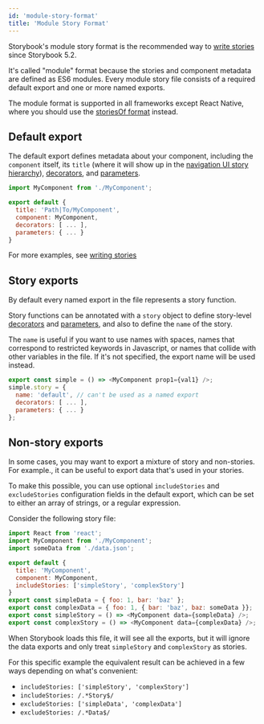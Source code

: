 ```yaml
---
id: 'module-story-format'
title: 'Module Story Format'
---
```


Storybook's module story format is the recommended way to [write stories](../../basics/writing-stories/) since Storybook 5.2.

It's called "module" format because the stories and component metadata are defined as ES6 modules. Every module story file consists of a required default export and one or more named exports.

The module format is supported in all frameworks except React Native, where you should use the [storiesOf format](../storiesof-story-format) instead.

## Default export

The default export defines metadata about your component, including the `component` itself, its `title` (where it will show up in the [navigation UI story hierarchy](../../basics/writing-stories/#story-hierarchy)), [decorators](../../basics/writing-stories/#decorators), and [parameters](../../basics/writing-stories/#parameters).

```js
import MyComponent from './MyComponent';

export default {
  title: 'Path|To/MyComponent',
  component: MyComponent,
  decorators: [ ... ],
  parameters: { ... }
}
```

For more examples, see [writing stories](../../basics/writing-stories/)

## Story exports

By default every named export in the file represents a story function.

Story functions can be annotated with a `story` object to define story-level [decorators](../../basics/writing-stories/#decorators) and [parameters](../../basics/writing-stories/#parameters), and also to define the `name` of the story.

The `name` is useful if you want to use names with spaces, names that correspond to restricted keywords in Javascript, or names that collide with other variables in the file. If it's not specified, the export name will be used instead.

```js
export const simple = () => <MyComponent prop1={val1} />;
simple.story = {
  name: 'default', // can't be used as a named export
  decorators: [ ... ],
  parameters: { ... }
};
```

## Non-story exports

In some cases, you may want to export a mixture of story and non-stories. For example., it can be useful to export data that's used in your stories.

To make this possible, you can use optional `includeStories` and `excludeStories` configuration fields in the default export, which can be set to either an array of strings, or a regular expression.

Consider the following story file:

```js
import React from 'react';
import MyComponent from './MyComponent';
import someData from './data.json';

export default {
  title: 'MyComponent',
  component: MyComponent,
  includeStories: ['simpleStory', 'complexStory']
}
export const simpleData = { foo: 1, bar: 'baz' };
export const complexData = { foo: 1, { bar: 'baz', baz: someData }};
export const simpleStory = () => <MyComponent data={sompleData} />;
export const complexStory = () => <MyComponent data={complexData} />;
```

When Storybook loads this file, it will see all the exports, but it will ignore the data exports and only treat `simpleStory` and `complexStory` as stories.

For this specific example the equivalent result can be achieved in a few ways depending on what's convenient:

- `includeStories: ['simpleStory', 'complexStory']`
- `includeStories: /.*Story$/`
- `excludeStories: ['simpleData', 'complexData']`
- `excludeStories: /.*Data$/`
